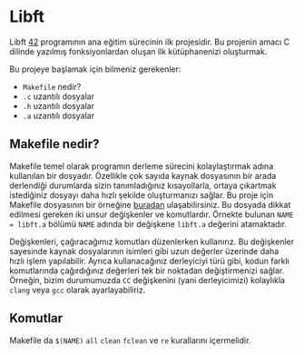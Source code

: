 # Libft

Libft [42](https://42.fr/en/homepage/) programının ana eğitim sürecinin ilk projesidir. Bu projenin amacı C dilinde yazılmış fonksiyonlardan oluşan ilk kütüphanenizi oluşturmak.

Bu projeye başlamak için bilmeniz gerekenler:
- `Makefile` nedir?
- `.c` uzantılı dosyalar
- `.h` uzantılı dosyalar
- `.a` uzantılı dosyalar

## Makefile nedir?

  Makefile temel olarak programın derleme sürecini kolaylaştırmak adına kullanılan bir dosyadır. Özellikle çok sayıda kaynak dosyasının bir arada derlendiği durumlarda sizin tanımladığınız kısayollarla, ortaya çıkartmak istediğiniz dosyayı daha hızlı şekilde oluşturmanızı sağlar. Bu proje için Makefile dosyasının bir örneğine [buradan](https://github.com/ahmettakcan/libft_rehber/blob/main/Makefile) ulaşabilirsiniz. Bu dosyada dikkat edilmesi gereken iki unsur değişkenler ve komutlardır. Örnekte bulunan `NAME = libft.a` bölümü `NAME` adında bir değişkene `libft.a` değerini atamaktadır.
  
  Değişkenleri, çağıracağımız komutları düzenlerken kullanırız. Bu değişkenler sayesinde kaynak dosyalarının isimleri gibi uzun değerler üzerinde daha hızlı işlem yapılabilir. Ayrıca kullanacağınız derleyiciyi türü gibi, kodun farklı komutlarında çağırdığınız değerleri tek bir noktadan değiştirmenizi sağlar. Örneğin, bizim durumumuzda `CC` değişkenini (yani derleyicimizi) kolaylıkla `clang` veya `gcc` olarak ayarlayabiliriz.
  
  ## Komutlar
  
  Makefile da `$(NAME)` `all` `clean` `fclean` ve `re` kurallarını içermelidir.
